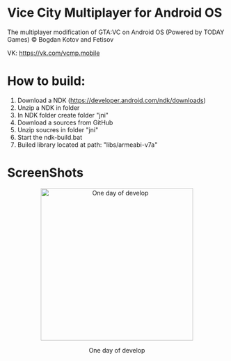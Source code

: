 # Vice City Multiplayer for Android OS
The multiplayer modification of GTA:VC on Android OS (Powered by TODAY Games)
© Bogdan Kotov and Fetisov

VK: https://vk.com/vcmp.mobile



# How to build:
1. Download a NDK (https://developer.android.com/ndk/downloads)
2. Unzip a NDK in folder
3. In NDK folder create folder "jni"
4. Download a sources from GitHub
5. Unzip soucres in folder "jni"
6. Start the ndk-build.bat
7. Builed library located at path: "libs/armeabi-v7a"

# ScreenShots
<p align="center">
  <img src="https://i.imgur.com/9e4SqWf.jpg" width="350" title="One day of develop">
</p>
<p align="center">One day of develop</p>
